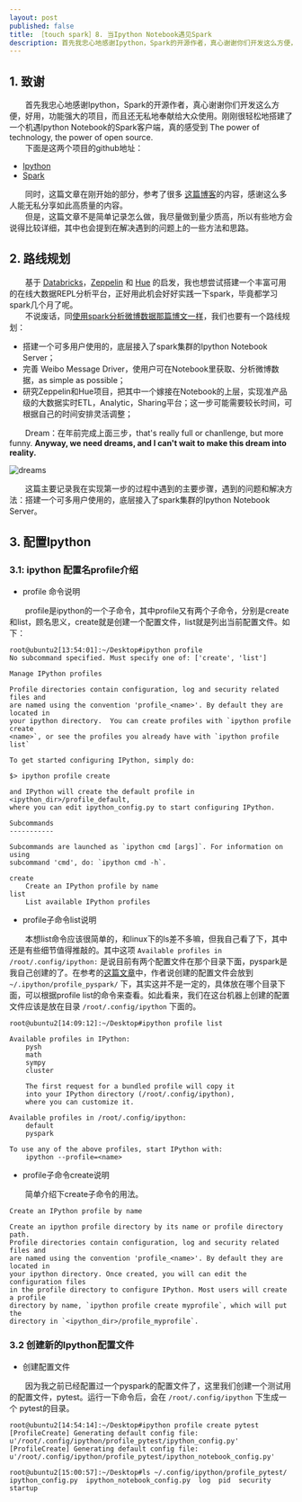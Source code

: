 ```yaml
---
layout: post
published: false
title: ［touch spark］8. 当Ipython Notebook遇见Spark  
description: 首先我忠心地感谢Ipython，Spark的开源作者，真心谢谢你们开发这么方便，好用，功能强大的项目，而且还无私地奉献给大众使用。刚刚很轻松地搭建了一个机遇Ipython Notebook的Spark客户端，真的感受到 The power of technology, the power of open source.
---  
```



##  
## 1. 致谢   
　　首先我忠心地感谢Ipython，Spark的开源作者，真心谢谢你们开发这么方便，好用，功能强大的项目，而且还无私地奉献给大众使用。刚刚很轻松地搭建了一个机遇Ipython Notebook的Spark客户端，真的感受到 The power of technology, the power of open source.  
　　下面是这两个项目的github地址：  

- [Ipython](https://github.com/ipython/ipython)  
- [Spark](https://github.com/apache/spark)  

　　同时，这篇文章在刚开始的部分，参考了很多 [这篇博客](http://blog.cloudera.com/blog/2014/08/how-to-use-ipython-notebook-with-apache-spark/)的内容，感谢这么多人能无私分享如此高质量的内容。   
　　但是，这篇文章不是简单记录怎么做，我尽量做到量少质高，所以有些地方会说得比较详细，其中也会提到在解决遇到的问题上的一些方法和思路。

## 2. 路线规划   
　　基于 [Databricks](http://www.databricks.com/)，[Zeppelin](zeppelin-project.org) 和 [Hue](www.gethue.com) 的启发，我也想尝试搭建一个丰富可用的在线大数据REPL分析平台，正好用此机会好好实践一下spark，毕竟都学习spark几个月了呢。   
　　不说废话，同[使用spark分析微博数据那篇博文一样](../weibo-api-in-action)，我们也要有一个路线规划：  

- 搭建一个可多用户使用的，底层接入了spark集群的Ipython Notebook Server；  
- 完善 Weibo Message Driver，使用户可在Notebook里获取、分析微博数据，as simple as possible；  
- 研究Zeppelin和Hue项目，把其中一个嫁接在Notebook的上层，实现准产品级的大数据实时ETL，Analytic，Sharing平台；这一步可能需要较长时间，可根据自己的时间安排灵活调整；  

　　Dream：在年前完成上面三步，that's really full or chanllenge, but more funny. **Anyway, we need dreams, and I can't wait to make this dream into reality.**

![dreams](../images/dreams.jpg)

　　这篇主要记录我在实现第一步的过程中遇到的主要步骤，遇到的问题和解决方法：搭建一个可多用户使用的，底层接入了spark集群的Ipython Notebook Server。

## 3. 配置Ipython  

### 3.1: ipython 配置名profile介绍 
- profile 命令说明    

　　profile是ipython的一个子命令，其中profile又有两个子命令，分别是create和list，顾名思义，create就是创建一个配置文件，list就是列出当前配置文件。如下：  

    root@ubuntu2[13:54:01]:~/Desktop#ipython profile 
    No subcommand specified. Must specify one of: ['create', 'list']

    Manage IPython profiles

    Profile directories contain configuration, log and security related files and
    are named using the convention 'profile_<name>'. By default they are located in
    your ipython directory.  You can create profiles with `ipython profile create
    <name>`, or see the profiles you already have with `ipython profile list`

    To get started configuring IPython, simply do:

    $> ipython profile create

    and IPython will create the default profile in <ipython_dir>/profile_default,
    where you can edit ipython_config.py to start configuring IPython.

    Subcommands
    -----------

    Subcommands are launched as `ipython cmd [args]`. For information on using
    subcommand 'cmd', do: `ipython cmd -h`.

    create
        Create an IPython profile by name
    list
        List available IPython profiles

- profile子命令list说明    

　　本想list命令应该很简单的，和linux下的ls差不多嘛，但我自己看了下，其中还是有些细节值得推敲的。其中这项 `Available profiles in /root/.config/ipython:` 是说目前有两个配置文件在那个目录下面，pyspark是我自己创建的了。在参考的[这篇文章](http://blog.cloudera.com/blog/2014/08/how-to-use-ipython-notebook-with-apache-spark/)中，作者说创建的配置文件会放到 ` ~/.ipython/profile_pyspark/` 下，其实这并不是一定的，具体放在哪个目录下面，可以根据profile list的命令来查看。如此看来，我们在这台机器上创建的配置文件应该是放在目录 `/root/.config/ipython` 下面的。

    root@ubuntu2[14:09:12]:~/Desktop#ipython profile list

    Available profiles in IPython:
        pysh
        math
        sympy
        cluster

        The first request for a bundled profile will copy it
        into your IPython directory (/root/.config/ipython),
        where you can customize it.

    Available profiles in /root/.config/ipython:
        default
        pyspark

    To use any of the above profiles, start IPython with:
        ipython --profile=<name>  

- profile子命令create说明    

　　简单介绍下create子命令的用法。

    Create an IPython profile by name

    Create an ipython profile directory by its name or profile directory path.
    Profile directories contain configuration, log and security related files and
    are named using the convention 'profile_<name>'. By default they are located in
    your ipython directory. Once created, you will can edit the configuration files
    in the profile directory to configure IPython. Most users will create a profile
    directory by name, `ipython profile create myprofile`, which will put the
    directory in `<ipython_dir>/profile_myprofile`.

### 3.2 创建新的Ipython配置文件    
- 创建配置文件     

　　因为我之前已经配置过一个pyspark的配置文件了，这里我们创建一个测试用的配置文件，pytest。运行一下命令后，会在 `/root/.config/ipython` 下生成一个 pytest的目录。

    root@ubuntu2[14:54:14]:~/Desktop#ipython profile create pytest
    [ProfileCreate] Generating default config file: u'/root/.config/ipython/profile_pytest/ipython_config.py'
    [ProfileCreate] Generating default config file: u'/root/.config/ipython/profile_pytest/ipython_notebook_config.py'

    root@ubuntu2[15:00:57]:~/Desktop#ls ~/.config/ipython/profile_pytest/
    ipython_config.py  ipython_notebook_config.py  log  pid  security  startup 

